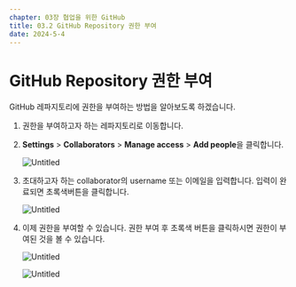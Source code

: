 ```yaml
---
chapter: 03장 협업을 위한 GitHub
title: 03.2 GitHub Repository 권한 부여
date: 2024-5-4
---
```

# GitHub Repository 권한 부여

GitHub 레파지토리에 권한을 부여하는 방법을 알아보도록 하겠습니다.

1. 권한을 부여하고자 하는 레파지토리로 이동합니다. 
2. **Settings** > **Collaborators** > **Manage access** > **Add people**을 클릭합니다.
    
    ![Untitled](/images/github/chapter03-2/Untitled.png)
    

1. 초대하고자 하는 collaborator의 username 또는 이메일을 입력합니다. 입력이 완료되면 초록색버튼을 클릭합니다.
    
    ![Untitled](/images/github/chapter03-2/Untitled%201.png)
    

1. 이제 권한을 부여할 수 있습니다. 권한 부여 후 초록색 버튼을 클릭하시면 권한이 부여된 것을 볼 수 있습니다.
    
    ![Untitled](/images/github/chapter03-2/Untitled%202.png)
    
    ![Untitled](/images/github/chapter03-2/Untitled%203.png)
